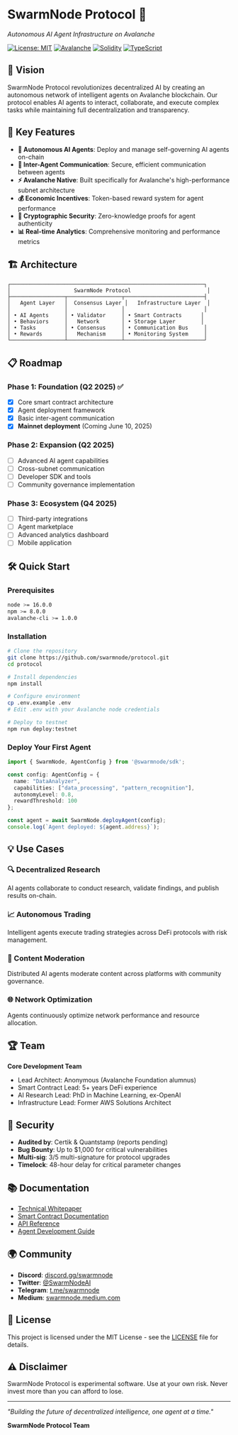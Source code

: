 # SwarmNode Protocol 🔴

*Autonomous AI Agent Infrastructure on Avalanche*

[![License: MIT](https://img.shields.io/badge/License-MIT-yellow.svg)](https://opensource.org/licenses/MIT)
[![Avalanche](https://img.shields.io/badge/Avalanche-E84142.svg)](https://www.avax.network/)
[![Solidity](https://img.shields.io/badge/Solidity-363636.svg)](https://soliditylang.org/)
[![TypeScript](https://img.shields.io/badge/TypeScript-007ACC.svg)](https://www.typescriptlang.org/)

## 🌟 Vision

SwarmNode Protocol revolutionizes decentralized AI by creating an autonomous network of intelligent agents on Avalanche blockchain. Our protocol enables AI agents to interact, collaborate, and execute complex tasks while maintaining full decentralization and transparency.

## 🚀 Key Features

- **🤖 Autonomous AI Agents**: Deploy and manage self-governing AI agents on-chain
- **🔗 Inter-Agent Communication**: Secure, efficient communication between agents
- **⚡ Avalanche Native**: Built specifically for Avalanche's high-performance subnet architecture
- **💰 Economic Incentives**: Token-based reward system for agent performance
- **🔐 Cryptographic Security**: Zero-knowledge proofs for agent authenticity
- **📊 Real-time Analytics**: Comprehensive monitoring and performance metrics

## 🏗️ Architecture

```
┌─────────────────────────────────────────────────────────────┐
│                    SwarmNode Protocol                        │
├─────────────────┬─────────────────┬─────────────────────────┤
│   Agent Layer   │  Consensus Layer │   Infrastructure Layer  │
│                 │                 │                         │
│ • AI Agents     │ • Validator     │ • Smart Contracts      │
│ • Behaviors     │   Network       │ • Storage Layer        │
│ • Tasks         │ • Consensus     │ • Communication Bus     │
│ • Rewards       │   Mechanism     │ • Monitoring System     │
└─────────────────┴─────────────────┴─────────────────────────┘
```

## 📋 Roadmap

### Phase 1: Foundation (Q2 2025) ✅
- [x] Core smart contract architecture
- [x] Agent deployment framework
- [x] Basic inter-agent communication
- [x] **Mainnet deployment** (Coming June 10, 2025)

### Phase 2: Expansion (Q2 2025)
- [ ] Advanced AI agent capabilities
- [ ] Cross-subnet communication
- [ ] Developer SDK and tools
- [ ] Community governance implementation

### Phase 3: Ecosystem (Q4 2025)
- [ ] Third-party integrations
- [ ] Agent marketplace
- [ ] Advanced analytics dashboard
- [ ] Mobile application

## 🛠️ Quick Start

### Prerequisites

```bash
node >= 16.0.0
npm >= 8.0.0
avalanche-cli >= 1.0.0
```

### Installation

```bash
# Clone the repository
git clone https://github.com/swarmnode/protocol.git
cd protocol

# Install dependencies
npm install

# Configure environment
cp .env.example .env
# Edit .env with your Avalanche node credentials

# Deploy to testnet
npm run deploy:testnet
```

### Deploy Your First Agent

```typescript
import { SwarmNode, AgentConfig } from '@swarmnode/sdk';

const config: AgentConfig = {
  name: "DataAnalyzer",
  capabilities: ["data_processing", "pattern_recognition"],
  autonomyLevel: 0.8,
  rewardThreshold: 100
};

const agent = await SwarmNode.deployAgent(config);
console.log(`Agent deployed: ${agent.address}`);
```

## 💡 Use Cases

### 🔍 Decentralized Research
AI agents collaborate to conduct research, validate findings, and publish results on-chain.

### 📈 Autonomous Trading
Intelligent agents execute trading strategies across DeFi protocols with risk management.

### 🎯 Content Moderation
Distributed AI agents moderate content across platforms with community governance.

### 🌐 Network Optimization
Agents continuously optimize network performance and resource allocation.

## 🏆 Team

**Core Development Team**
- Lead Architect: Anonymous (Avalanche Foundation alumnus)
- Smart Contract Lead: 5+ years DeFi experience
- AI Research Lead: PhD in Machine Learning, ex-OpenAI
- Infrastructure Lead: Former AWS Solutions Architect

## 🔐 Security

- **Audited by**: Certik & Quantstamp (reports pending)
- **Bug Bounty**: Up to $1,000 for critical vulnerabilities
- **Multi-sig**: 3/5 multi-signature for protocol upgrades
- **Timelock**: 48-hour delay for critical parameter changes

## 📚 Documentation

- [Technical Whitepaper](./docs/whitepaper.md)
- [Smart Contract Documentation](./docs/contracts.md)
- [API Reference](./docs/api.md)
- [Agent Development Guide](./docs/agent-guide.md)

## 🌍 Community

- **Discord**: [discord.gg/swarmnode](https://discord.gg/swarmnode)
- **Twitter**: [@SwarmNodeAI](https://twitter.com/SwarmNodeAI)
- **Telegram**: [t.me/swarmnode](https://t.me/swarmnode)
- **Medium**: [swarmnode.medium.com](https://swarmnode.medium.com)

## 📄 License

This project is licensed under the MIT License - see the [LICENSE](LICENSE) file for details.

## ⚠️ Disclaimer

SwarmNode Protocol is experimental software. Use at your own risk. Never invest more than you can afford to lose.

---

*"Building the future of decentralized intelligence, one agent at a time."*

**SwarmNode Protocol Team**
